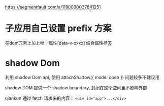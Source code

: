 <https://segmentfault.com/a/1190000037641251>

# 子应用自己设置 prefix 方案

在dom元素上加上唯一属性[data-v-xxxx] 结合属性标签

# shadow Dom

利用 shadow Dom api, 使用 attachShadow({ mode: open })
问题较多不建议用

shadow DOM 提供一个 shadow boundary, 封闭在这个空间里不影响外部

qiankun 通过 fetch 请求来的内容： `<div id="app">...</div>`
